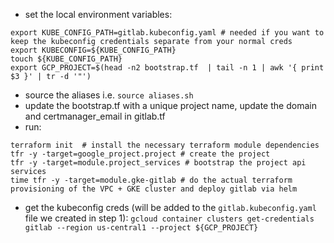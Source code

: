 * set the local environment variables:

```
export KUBE_CONFIG_PATH=gitlab.kubeconfig.yaml # needed if you want to keep the kubeconfig credentials separate from your normal creds
export KUBECONFIG=${KUBE_CONFIG_PATH}
touch ${KUBE_CONFIG_PATH}
export GCP_PROJECT=$(head -n2 bootstrap.tf  | tail -n 1 | awk '{ print $3 }' | tr -d '"')
```

* source the aliases i.e. `source aliases.sh`
* update the bootstrap.tf with a unique project name, update the domain and certmanager_email in gitlab.tf
* run:

```
terraform init  # install the necessary terraform module dependencies
tfr -y -target=google_project.project # create the project
tfr -y -target=module.project_services # bootstrap the project api services
time tfr -y -target=module.gke-gitlab # do the actual terraform provisioning of the VPC + GKE cluster and deploy gitlab via helm
```

* get the kubeconfig creds (will be added to the `gitlab.kubeconfig.yaml` file we created in step 1): `gcloud container clusters get-credentials gitlab --region us-central1 --project ${GCP_PROJECT}`
